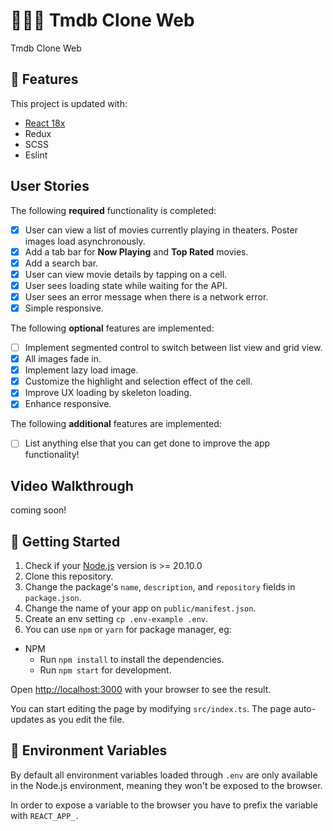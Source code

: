 # 👨🏽‍💻 Tmdb Clone Web

Tmdb Clone Web

## 📌 Features

This project is updated with:

- [React 18x](https://reactjs.org)
- Redux
- SCSS
- Eslint

## User Stories

The following **required** functionality is completed:

- [x] User can view a list of movies currently playing in theaters. Poster images load asynchronously.
- [x] Add a tab bar for **Now Playing** and **Top Rated** movies.
- [x] Add a search bar.
- [x] User can view movie details by tapping on a cell.
- [x] User sees loading state while waiting for the API.
- [x] User sees an error message when there is a network error.
- [x] Simple responsive.

The following **optional** features are implemented:

- [ ] Implement segmented control to switch between list view and grid view.
- [x] All images fade in.
- [x] Implement lazy load image.
- [x] Customize the highlight and selection effect of the cell.
- [x] Improve UX loading by skeleton loading.
- [x] Enhance responsive.

The following **additional** features are implemented:

- [ ] List anything else that you can get done to improve the app functionality!

## Video Walkthrough

coming soon!

## 🧐 Getting Started

1. Check if your [Node.js](https://nodejs.org/) version is >= 20.10.0
2. Clone this repository.
3. Change the package's `name`, `description`, and `repository` fields in `package.json`.
4. Change the name of your app on `public/manifest.json`.
5. Create an env setting `cp .env-example .env`.
6. You can use `npm` or `yarn` for package manager, eg:

- NPM
  - Run `npm install` to install the dependencies.
  - Run `npm start` for development.

Open [http://localhost:3000](http://localhost:3000) with your browser to see the result.

You can start editing the page by modifying `src/index.ts`. The page auto-updates as you edit the file.

## 🔧 Environment Variables

By default all environment variables loaded through `.env` are only available in the Node.js environment, meaning they won't be exposed to the browser.

In order to expose a variable to the browser you have to prefix the variable with `REACT_APP_.`
